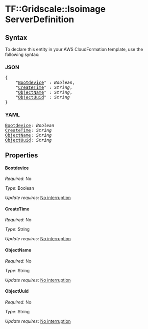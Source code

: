 # TF::Gridscale::Isoimage ServerDefinition

## Syntax

To declare this entity in your AWS CloudFormation template, use the following syntax:

### JSON

<pre>
{
    "<a href="#bootdevice" title="Bootdevice">Bootdevice</a>" : <i>Boolean</i>,
    "<a href="#createtime" title="CreateTime">CreateTime</a>" : <i>String</i>,
    "<a href="#objectname" title="ObjectName">ObjectName</a>" : <i>String</i>,
    "<a href="#objectuuid" title="ObjectUuid">ObjectUuid</a>" : <i>String</i>
}
</pre>

### YAML

<pre>
<a href="#bootdevice" title="Bootdevice">Bootdevice</a>: <i>Boolean</i>
<a href="#createtime" title="CreateTime">CreateTime</a>: <i>String</i>
<a href="#objectname" title="ObjectName">ObjectName</a>: <i>String</i>
<a href="#objectuuid" title="ObjectUuid">ObjectUuid</a>: <i>String</i>
</pre>

## Properties

#### Bootdevice

_Required_: No

_Type_: Boolean

_Update requires_: [No interruption](https://docs.aws.amazon.com/AWSCloudFormation/latest/UserGuide/using-cfn-updating-stacks-update-behaviors.html#update-no-interrupt)

#### CreateTime

_Required_: No

_Type_: String

_Update requires_: [No interruption](https://docs.aws.amazon.com/AWSCloudFormation/latest/UserGuide/using-cfn-updating-stacks-update-behaviors.html#update-no-interrupt)

#### ObjectName

_Required_: No

_Type_: String

_Update requires_: [No interruption](https://docs.aws.amazon.com/AWSCloudFormation/latest/UserGuide/using-cfn-updating-stacks-update-behaviors.html#update-no-interrupt)

#### ObjectUuid

_Required_: No

_Type_: String

_Update requires_: [No interruption](https://docs.aws.amazon.com/AWSCloudFormation/latest/UserGuide/using-cfn-updating-stacks-update-behaviors.html#update-no-interrupt)

